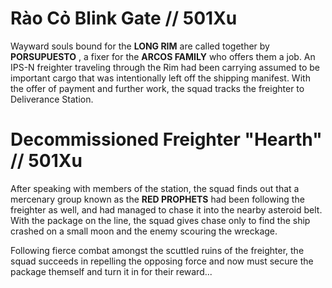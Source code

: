# Rào Cỏ Blink Gate // 501Xu
Wayward souls bound for the **LONG RIM** are called together by **PORSUPUESTO** , a fixer for the **ARCOS FAMILY** who offers them a job. An IPS-N freighter traveling through the Rim had been carrying assumed to be important cargo that was intentionally left off the shipping manifest. With the offer of payment and further work, the squad tracks the freighter to Deliverance Station.

# Decommissioned Freighter "Hearth" // 501Xu
After speaking with members of the station, the squad finds out that a mercenary group known as the **RED PROPHETS** had been following the freighter as well, and had managed to chase it into the nearby asteroid belt. With the package on the line, the squad gives chase only to find the ship crashed on a small moon and the enemy scouring the wreckage.

Following fierce combat amongst the scuttled ruins of the freighter, the squad succeeds in repelling the opposing force and now must secure the package themself and turn it in for their reward...
